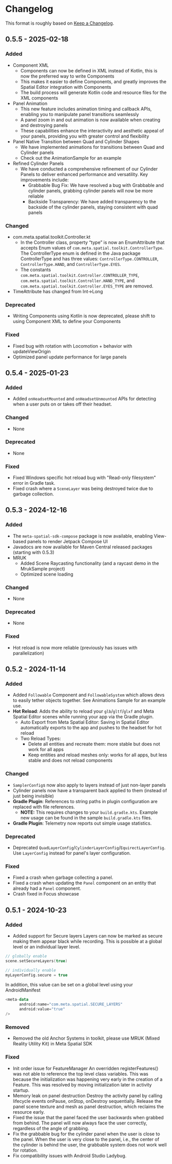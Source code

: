 # Changelog

This format is roughly based on [Keep a Changelog](https://keepachangelog.com/en/1.1.0/).

## 0.5.5 - 2025-02-18

### Added

- Component XML
  - Components can now be defined in XML instead of Kotlin, this is now the preferred way to write Components
  - This makes it easier to define Components, and greatly improves the Spatial Editor integration with Components
  - The build process will generate Kotlin code and resource files for the XML components
- Panel Animation
  - This new feature includes animation timing and callback APIs, enabling you to manipulate panel transitions seamlessly
  - A panel zoom in and out animation is now available when creating and destroying panels
  - These capabilities enhance the interactivity and aesthetic appeal of your panels, providing you with greater control and flexibility
- Panel Native Transition between Quad and Cylinder Shapes
  - We have implemented animations for transitions between Quad and Cylinder panels
  - Check out the AnimationSample for an example
- Refined Cylinder Panels
  - We have conducted a comprehensive refinement of our Cylinder Panels to deliver enhanced performance and versatility. Key improvements include:
    - Grabbable Bug Fix: We have resolved a bug with Grabbable and cylinder panels, grabbing cylinder panels will now be more reliable
    - Backside Transparency: We have added transparency to the backside of the cylinder panels, staying consistent with quad panels

### Changed

- com.meta.spatial.toolkit.Controller.kt
  - In the Controller class, property “type” is now an EnumAttribute that accepts Enum values of `com.meta.spatial.toolkit.ControllerType`. The ControllerType enum is defined in the Java package ControllerType and has three values: `ControllerType.CONTROLLER`, `ControllerType.HAND`, and `ControllerType.EYES`.
  - The constants `com.meta.spatial.toolkit.Controller.CONTROLLER_TYPE`, `com.meta.spatial.toolkit.Controller.HAND_TYPE`, and `com.meta.spatial.toolkit.Controller.EYES_TYPE` are removed.
- TimeAttribute has changed from Int->Long

### Deprecated

- Writing Components using Kotlin is now deprecated, please shift to using Component XML to define your Components

### Fixed

- Fixed bug with rotation with Locomotion + behavior with updateViewOrigin
- Optimized panel update performance for large panels

## 0.5.4 - 2025-01-23

### Added

- Added `onHeadsetMounted` and `onHeadsetUnmounted` APIs for detecting when a user puts on or takes off their headset.

### Changed

- None

### Deprecated

- None

### Fixed

- Fixed Windows specific hot reload bug with "Read-only filesystem" error in Gradle task.
- Fixed crash where a `SceneLayer` was being destroyed twice due to garbage collection.

## 0.5.3 - 2024-12-16

### Added

- The `meta-spatial-sdk-compose` package is now available, enabling View-based panels to render Jetpack Compose UI
- Javadocs are now available for Maven Central released packages (starting with 0.5.3)
- MRUK
  - Added Scene Raycasting functionality (and a raycast demo in the MrukSample project)
  - Optimized scene loading

### Changed

- None

### Deprecated

- None

### Fixed

- Hot reload is now more reliable (previously has issues with parallelization)

## 0.5.2 - 2024-11-14

### Added

- Added `Followable` Component and `FollowableSystem` which allows devs to easily tether objects together. See Animations Sample for an example use.
- **Hot Reload**: Adds the ability to reload your `glb`/`gltf`/`glxf` and Meta Spatial Editor scenes while running your app via the Gradle plugin.
  - Auto Export from Meta Spatial Editor: Saving in Spatial Editor automatically exports to the app and pushes to the headset for hot reload
  - Two Reload Types:
    - Delete all entities and recreate them: more stable but does not work for all apps
    - Keep entities and reload meshes only: works for all apps, but less stable and does not reload components

### Changed

- `SamplerConfig`s now also apply to layers instead of just non-layer panels
- Cylinder panels now have a transparent back applied to them (instead of just being invisible)
- **Gradle Plugin**: References to string paths in plugin configuration are replaced with file references.
  - **NOTE:** This requires changes to your `build.gradle.kts`. Example new usage can be found in the sample `build.gradle.kts` files.
- **Gradle Plugin**: Telemetry now reports out simple usage statistics.

### Deprecated

- Deprecated `QuadLayerConfig`/`CylinderLayerConfig`/`EquirectLayerConfig`. Use `LayerConfig` instead for panel's layer configuration.

### Fixed

- Fixed a crash when garbage collecting a panel.
- Fixed a crash when updating the `Panel` component on an entity that already had a `Panel` component.
- Crash fixed in Focus showcase

## 0.5.1 - 2024-10-23

### Added

- Added support for Secure layers Layers can now be marked as secure making them appear black while recording. This is possible at a global level or an individual layer level.

```kotlin
// globally enable
scene.setSecureLayers(true)

// individually enable
myLayerConfig.secure = true
```

In addition, this value can be set on a global level using your AndroidManifest

```kotlin
<meta-data
      android:name="com.meta.spatial.SECURE_LAYERS"
      android:value="true"
/>
```

### Removed

- Removed the old Anchor Systems in toolkit, please use MRUK (Mixed Reality Utility Kit) in Meta Spatial SDK

### Fixed

- Init order issue for FeatureManager An overridden registerFeatures() was not able to reference the top level class variables. This was because the initialization was happening very early in the creation of a Feature. This was resolved by moving initialization later in activity startup.
- Memory leak on panel destruction Destroy the activity panel by calling lifecycle events onPause, onStop, onDestroy sequentially. Release the panel scene texture and mesh as panel destruction, which reclaims the resource early.
- Fixed the issue that the panel faced the user backwards when grabbed from behind. The panel will now always face the user correctly, regardless of the angle of grabbing.
- Fix the grabbable bug for the cylinder panel when the user is close to the panel. When the user is very close to the panel, i.e., the center of the cylinder is behind the user, the grabbable system does not work well for rotation.
- Fix compatibility issues with Android Studio Ladybug.
